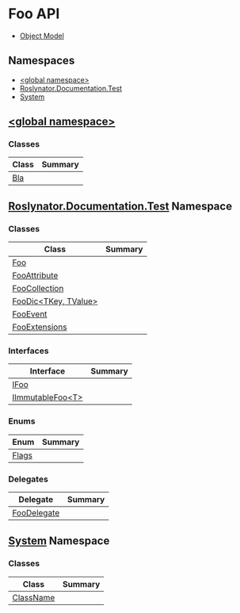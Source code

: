 # Foo API

* [Object Model](_ObjectModel.md)

## Namespaces

* [\<global namespace>](_Global/README.md)
* [Roslynator.Documentation.Test](Roslynator/Documentation/Test/README.md)
* [System](System/README.md)

## [\<global namespace>](_Global/README.md)

### Classes

| Class | Summary |
| ----- | ------- |
| [Bla](_Global/Bla/README.md) | |

## [Roslynator.Documentation.Test](Roslynator/Documentation/Test/README.md) Namespace

### Classes

| Class | Summary |
| ----- | ------- |
| [Foo](Roslynator/Documentation/Test/Foo/README.md) | |
| [FooAttribute](Roslynator/Documentation/Test/FooAttribute/README.md) | |
| [FooCollection](Roslynator/Documentation/Test/FooCollection/README.md) | |
| [FooDic\<TKey, TValue>](Roslynator/Documentation/Test/FooDic-2/README.md) | |
| [FooEvent](Roslynator/Documentation/Test/FooEvent/README.md) | |
| [FooExtensions](Roslynator/Documentation/Test/FooExtensions/README.md) | |

### Interfaces

| Interface | Summary |
| --------- | ------- |
| [IFoo](Roslynator/Documentation/Test/IFoo/README.md) | |
| [IImmutableFoo\<T>](Roslynator/Documentation/Test/IImmutableFoo-1/README.md) | |

### Enums

| Enum | Summary |
| ---- | ------- |
| [Flags](Roslynator/Documentation/Test/Flags/README.md) | |

### Delegates

| Delegate | Summary |
| -------- | ------- |
| [FooDelegate](Roslynator/Documentation/Test/FooDelegate/README.md) | |

## [System](System/README.md) Namespace

### Classes

| Class | Summary |
| ----- | ------- |
| [ClassName](System/ClassName/README.md) | |

